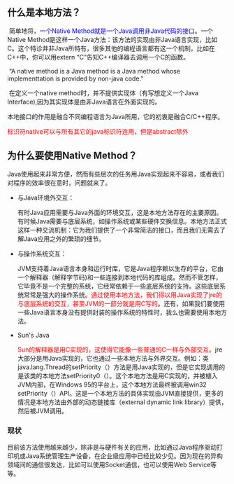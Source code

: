 ## 什么是本地方法？

​		简单地将，<font color='blue'>一个Native Method就是一个Java调用非Java代码的接口</font>。一个Native Method是这样一个Java方法：该方法的实现由非Java语言实现，比如C。这个特诊并非Java所特有，很多其他的编程语言都有这一个机制，比如在C++中，你可以用extern “C"告知C++编译器去调用一个C的函数。

​		“A native method is  a Java method is a  Java method whose implementtation is provided by non-java code."

​		在定义一个native method时，并不提供实现体（有写想定义一个Java Interface),因为其实现体是由非Java语言在外面实现的。

​		本地接口的作用是融合不同编程语言为Java所用，它的初衷是融合C/C++程序。  

​		<font color='red'>标识符native可以与所有其它的java标识符连用，但是abstract除外</font>

## 为什么要使用Native Method？

​		Java使用起来非常方便，然而有些层次的任务用Java实现起来不容易，或者我们对程序的效率很在意时，问题就来了。

- 与Java环境外交互：

  有时Java应用需要与Java外面的环境交互，这是本地方法存在的主要原因。有时候Java需要与底层系统，如操作系统或某些硬件交换信息。本地方法正式这样一种交流机制：它为我们提供了一个非常简洁的接口，而且我们无需去了解Java应用之外的繁琐的细节。

- 与操作系统交互：

  JVM支持着Java语言本身和运行时库，它是Java程序赖以生存的平台，它由一个解释器（解释字节码)和一些连接到本地代码的库组成。然而不管怎样，它毕竟不是一个完整的系统，它经常依赖于一些底层系统的支持。这些底层系统常常是强大的操作系统。<font   color='red'>通过使用本地方法，我们得以用Java实现了jre的与底层系统的交互，甚至JVM的一部分就是用C写的</font>。还有，如果我们要使用一些Java语言本身没有提供封装的操作系统的特性时，我么也需要使用本地方法。
  
- Sun's Java

  <font color='red'>Sun的解释器是用C实现的，这使得它能像一些普通的C一样与外部交互。</font>jre大部分是用Java实现的，它也通过一些本地方法与外界交互。例如：类java.lang.Thread的setPriority（）方法是用Java实现的，但是它实现调用的是该类的本地方法setPriority0（）。这个本地方法是用C实现的，并被植入JVM内部，在Windows 95的平台上，这个本地方法最终被调用win32 setPriority（）API。这是一个本地方法的具体实现由JVM直接提供，更多的情况是本地方法由外部的动态链接库（external dynamic link library）提供，然后被JVM调用。

### 现状

​		目前该方法使用越来越少，除非是与硬件有关的应用，比如通过Java程序驱动打印机或Java系统管理生产设备，在企业级应用中已经比较少见。因为现在的异构领域间的通信很发达，比如可以使用Socket通信，也可以使用Web Service等等。


